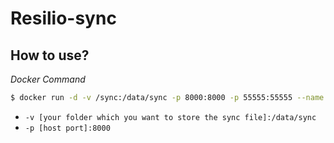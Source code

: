 # Resilio-sync

## How to use?

*Docker Command*

```bash
$ docker run -d -v /sync:/data/sync -p 8000:8000 -p 55555:55555 --name sync yangzl/resilio-sync
```

* `-v [your folder which you want to store the sync file]:/data/sync`
* `-p [host port]:8000`